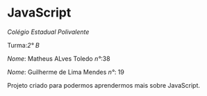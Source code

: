 # JavaScript

*Colégio Estadual Polivalente*

Turma:*2° B*

*Nome*: Matheus ALves Toledo *n°*:38

*Nome*: Guilherme de Lima Mendes *n°*: 19

Projeto criado para podermos aprendermos mais sobre JavaScript.
